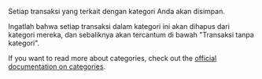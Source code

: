 Setiap transaksi yang terkait dengan kategori Anda akan disimpan.

Ingatlah bahwa setiap transaksi dalam kategori ini akan dihapus dari kategori mereka, dan sebaliknya akan tercantum di bawah "Transaksi tanpa kategori".

If you want to read more about categories, check out the [official documentation on categories](https://firefly-iii.readthedocs.io/en/latest/concepts/categories.html).